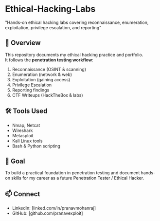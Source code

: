 # Ethical-Hacking-Labs
"Hands-on ethical hacking labs covering reconnaissance, enumeration, exploitation, privilege escalation, and reporting"

## 📌 Overview
This repository documents my ethical hacking practice and portfolio.  
It follows the **penetration testing workflow**:
1. Reconnaissance (OSINT & scanning)
2. Enumeration (network & web)
3. Exploitation (gaining access)
4. Privilege Escalation
5. Reporting findings
6. CTF Writeups (HackTheBox & labs)

## 🛠️ Tools Used
- Nmap, Netcat  
- Wireshark  
- Metasploit  
- Kali Linux tools  
- Bash & Python scripting  

## 🎯 Goal
To build a practical foundation in penetration testing and document hands-on skills for my career as a future Penetration Tester / Ethical Hacker.

## 📫 Connect
- LinkedIn: [linked.com/in/pranavmohanraj]  
- GitHub: [github.com/pranavexploit]  
